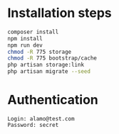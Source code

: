 # Installation steps

```bash
composer install
npm install
npm run dev
chmod -R 775 storage
chmod -R 775 bootstrap/cache
php artisan storage:link
php artisan migrate --seed
```

# Authentication

```
Login: alamo@test.com
Password: secret
```
